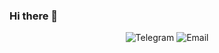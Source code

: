 ### Hi there 👋
<p align='center'>
  <a href ="https://t.me/livik1208"></a>
  <img srс="https://img.shields.io/badge/Telegram-2CA5E0?style=for-the-badge&logo=telegram&logoColor=white" alt="Telegram">
  <a href="mailto:livik1208@gmail.com"></a>
  <img src="https://img.shields.io/badge/Gmail-D14836?style=for-the-badge&logo=gmail&logoColor=white" alt="Email">
</p>
<!--
**imLIVI/imLIVI** is a ✨ _special_ ✨ repository because its `README.md` (this file) appears on your GitHub profile.

Here are some ideas to get you started:

- 🔭 I’m currently working on ...
- 🌱 I’m currently learning ...
- 👯 I’m looking to collaborate on ...
- 🤔 I’m looking for help with ...
- 💬 Ask me about ...
- 📫 How to reach me: ...
- 😄 Pronouns: ...
- ⚡ Fun fact: ...
-->
